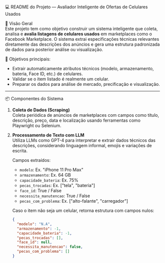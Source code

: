 💻 README do Projeto — Avaliador Inteligente de Ofertas de Celulares Usados

🧩 Visão Geral  
Este projeto tem como objetivo construir um sistema inteligente que coleta, analisa e **avalia listagens de celulares usados** em marketplaces como o Facebook Marketplace. O sistema extrai especificações técnicas relevantes diretamente das descrições dos anúncios e gera uma estrutura padronizada de dados para posterior análise ou visualização.

🎯 Objetivos principais:
- Extrair automaticamente atributos técnicos (modelo, armazenamento, bateria, Face ID, etc.) de celulares.
- Validar se o item listado é realmente um celular.
- Preparar os dados para análise de mercado, precificação e visualização.

---

📦 Componentes do Sistema

1. **Coleta de Dados (Scraping)**  
   Coleta periódica de anúncios de marketplaces com campos como título, descrição, preço, data e localização usando ferramentas como Playwright ou Selenium.

2. **Processamento de Texto com LLM**  
   Utiliza LLMs como GPT-4 para interpretar e extrair dados técnicos das descrições, considerando linguagem informal, emojis e variações de escrita.

   Campos extraídos:
   - `modelo`: Ex. "iPhone 11 Pro Max"
   - `armazenamento`: Ex. 64 GB
   - `capacidade_bateria`: Ex. 75%
   - `pecas_trocadas`: Ex. ["tela", "bateria"]
   - `face_id`: True / False
   - `necessita_manutencao`: True / False
   - `pecas_com_problema`: Ex. ["alto-falante", "carregador"]

   Caso o item não seja um celular, retorna estrutura com campos nulos:
   ```json
   {
     "modelo": "N.A",
     "armazenamento": -1,
     "capacidade_bateria": -1,
     "pecas_trocadas": [],
     "face_id": null,
     "necessita_manutencao": false,
     "pecas_com_problema": []
   }
